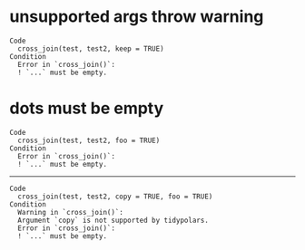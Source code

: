 # unsupported args throw warning

    Code
      cross_join(test, test2, keep = TRUE)
    Condition
      Error in `cross_join()`:
      ! `...` must be empty.

# dots must be empty

    Code
      cross_join(test, test2, foo = TRUE)
    Condition
      Error in `cross_join()`:
      ! `...` must be empty.

---

    Code
      cross_join(test, test2, copy = TRUE, foo = TRUE)
    Condition
      Warning in `cross_join()`:
      Argument `copy` is not supported by tidypolars.
      Error in `cross_join()`:
      ! `...` must be empty.

